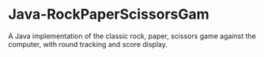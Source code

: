 # Java-RockPaperScissorsGam
A Java implementation of the classic rock, paper, scissors game against the computer, with round tracking and score display.
